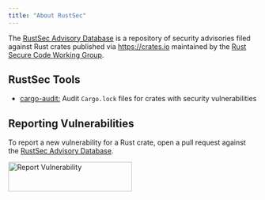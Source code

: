 ```yaml
---
title: "About RustSec"
---
```


The [RustSec Advisory Database] is a repository of security advisories filed
against Rust crates published via <https://crates.io> maintained by the
[Rust Secure Code Working Group].

[gitter-image]: https://badges.gitter.im/badge.svg
[gitter-link]: https://gitter.im/RustSec/Lobby

## RustSec Tools

- [cargo-audit:] Audit `Cargo.lock` files for crates with security vulnerabilities

## Reporting Vulnerabilities

To report a new vulnerability for a Rust crate, open a pull request
against the [RustSec Advisory Database].

<a href="https://github.com/RustSec/advisory-db/blob/master/CONTRIBUTING.md">
  <img alt="Report Vulnerability" width="250px" height="60px" src="https://rustsec.org/assets/img/report-vuln-button.svg">
</a>

[RustSec Advisory Database]: https://github.com/RustSec/advisory-db
[Rust Secure Code Working Group]: https://github.com/rust-secure-code/wg
[cargo-audit:]: https://github.com/RustSec/cargo-audit
